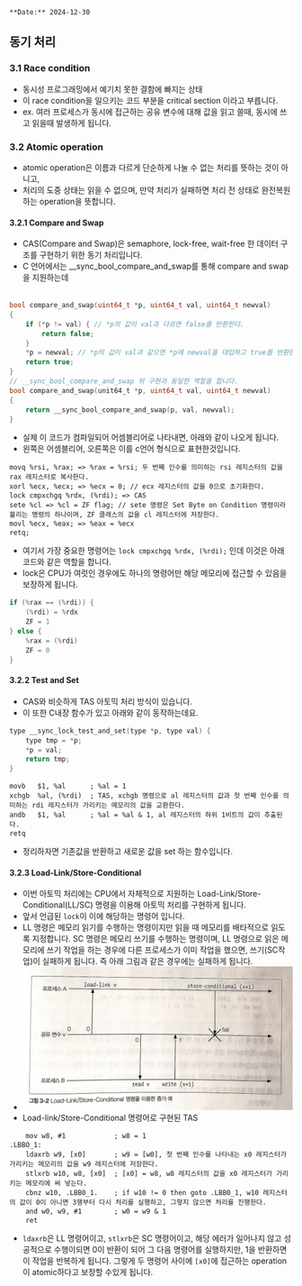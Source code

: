```
**Date:** 2024-12-30
```

## 동기 처리
### 3.1 Race condition
- 동시성 프로그래밍에서 예기치 못한 결함에 빠지는 상태
- 이 race condition을 일으키는 코드 부분을 critical section 이라고 부릅니다.
- ex. 여러 프로세스가 동시에 접근하는 공유 변수에 대해 값을 읽고 쓸때, 동시에 쓰고 읽을때 발생하게 됩니다.
### 3.2 Atomic operation
- atomic operation은 이름과 다르게 단순하게 나눌 수 없는 처리를 뜻하는 것이 아니고,
- 처리의 도중 상태는 읽을 수 없으며, 만약 처리가 실패하면 처리 전 상태로 완전복원하는 operation을 뜻합니다.

#### 3.2.1 Compare and Swap
- CAS(Compare and Swap)은 semaphore, lock-free, wait-free 한 데이터 구조를 구현하기 위한 동기 처리입니다.
- C 언어에서는 __sync_bool_compare_and_swap를 통해 compare and swap을 지원하는데
```c

bool compare_and_swap(uint64_t *p, uint64_t val, uint64_t newval)
{
    if (*p != val) { // *p의 값이 val과 다르면 false를 반환한다.
        return false;
    }
    *p = newval; // *p의 값이 val과 같으면 *p에 newval을 대입하고 true를 반환한다.
    return true;
}
// __sync_bool_compare_and_swap 위 구현과 동일한 역할을 합니다.
bool compare_and_swap(unit64_t *p, uint64_t val, uint64_t newval)
{
    return __sync_bool_compare_and_swap(p, val, newval);
}
```

- 실제 이 코드가 컴파일되어 어셈블리어로 나타내면, 아래와 같이 나오게 됩니다.
- 왼쪽은 어셈블리어, 오른쪽은 이를 c언어 형식으로 표현한것입니다. 
```assembly
movq %rsi, %rax; => %rax = %rsi; 두 번째 인수를 의미하는 rsi 레지스터의 값을 rax 레지스터로 복사한다.
xorl %ecx, %ecx; => %ecx = 0; // ecx 레지스터의 값을 0으로 초기화한다.
lock cmpxchgq %rdx, (%rdi); => CAS
sete %cl => %cl = ZF flag; // sete 명령은 Set Byte on Condition 명령이라 불리는 명령의 하나이며, ZF 클래스의 값을 cl 레지스터에 저장한다.
movl %ecx, %eax; => %eax = %ecx
retq;
```
- 여기서 가장 중요한 명령어는 `lock cmpxchgq %rdx, (%rdi);` 인데 이것은 아래 코드와 같은 역할을 합니다.
- lock은 CPU가 여럿인 경우에도 하나의 명령어만 해당 메모리에 접근할 수 있음을 보장하게 됩니다.
```c
if (%rax == (%rdi)) {
    (%rdi) = %rdx
    ZF = 1
} else {
    %rax = (%rdi)
    ZF = 0
}
```
#### 3.2.2 Test and Set
- CAS와 비슷하게 TAS 아토믹 처리 방식이 있습니다.
- 이 또한 C내장 함수가 있고 아래와 같이 동작하는데요.
```c
type __sync_lock_test_and_set(type *p, type val) {
    type tmp = *p;
    *p = val;
    return tmp;
}
``` 
```assembly
movb   $1, %al      ; %al = 1
xchgb  %al, (%rdi)  ; TAS, xchgb 명령으로 al 레지스터의 값과 첫 번째 인수를 의미하는 rdi 레지스터가 가리키는 메모리의 값을 교환한다.
andb   $1, %al      ; %al = %al & 1, al 레지스터의 하위 1비트의 값이 추출된다.
retq
```
- 정리하자면 기존값을 반환하고 새로운 값을 set 하는 함수입니다.
#### 3.2.3 Load-Link/Store-Conditional
- 이번 아토믹 처리에는 CPU에서 자체적으로 지원하는 Load-Link/Store-Conditional(LL/SC) 명령을 이용해 아토믹 처리를 구현하게 됩니다.
- 앞서 언급된 `lock`이 이에 해당하는 명령어 입니다.
- LL 명령은 메모리 읽기를 수행하는 명령이지만 읽을 때 메모리를 배타적으로 읽도록 지정합니다. SC 명령은 메모리 쓰기를 수행하는 명령이며, LL 명령으로 읽은 메모리에 쓰기 작업을 하는 경우에 다른 프로세스가 이미 작업을 했으면, 쓰기(SC작업)이 실패하게 됩니다. 즉 아래 그림과 같은 경우에는 실패하게 됩니다.
- ![load-link](../images/load-link.jpeg)
- Load-link/Store-Conditional 명령어로 구현된 TAS
```assembly
    mov w8, #1            ; w8 = 1
.LBBO_1: 
    ldaxrb w9, [x0]       ; w9 = [w0], 첫 번째 인수를 나타내는 x0 레지스터가 가리키는 메모리의 값을 w9 레지스터에 저장한다.
    stlxrb w10, w8, [x0]  ; [x0] = w8, w8 레지스터의 값을 x0 레지스터가 가리키는 메모리에 써 넣는다. 
    cbnz w10, .LBB0_1.    ; if w10 != 0 then goto .LBB0_1, w10 레지스터의 값이 0이 아니면 3행부터 다시 처리를 실행하고, 그렇지 않으면 처리를 진행한다.
    and w0, w9, #1        ; w0 = w9 & 1
    ret
```
- `ldaxrb`은 LL 명령어이고, `stlxrb`은 SC 명령어이고, 해당 에러가 일어나지 않고 성공적으로 수행이되면 0이 반환이 되어 그 다음 명령어를 실행하지만, 1을 반환하면 이 작업을 반복하게 됩니다. 그렇게 두 명령어 사이에 `[x0]`에 접근하는 operation이 atomic하다고 보장할 수있게 됩니다.

